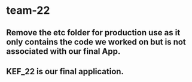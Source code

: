# team-22

## Remove the etc folder for production use as it only contains the code we worked on but is not associated with our final App.

## KEF_22 is our final application.

